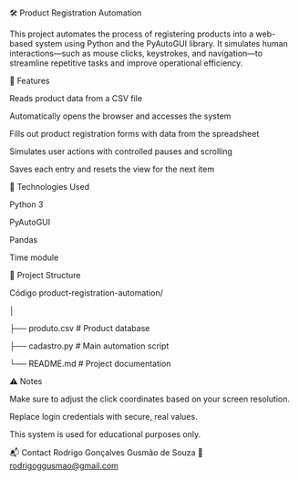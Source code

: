 🛠️ Product Registration Automation

This project automates the process of registering products into a web-based system using Python and the PyAutoGUI library. It simulates human interactions—such as mouse clicks, keystrokes, and navigation—to streamline repetitive tasks and improve operational efficiency.

🚀 Features

Reads product data from a CSV file

Automatically opens the browser and accesses the system

Fills out product registration forms with data from the spreadsheet

Simulates user actions with controlled pauses and scrolling

Saves each entry and resets the view for the next item

🧰 Technologies Used

Python 3

PyAutoGUI

Pandas

Time module

📁 Project Structure

Código
product-registration-automation/

│

├── produto.csv           # Product database

├── cadastro.py           # Main automation script

└── README.md             # Project documentation


⚠️ Notes

Make sure to adjust the click coordinates based on your screen resolution.

Replace login credentials with secure, real values.

This system is used for educational purposes only.


📬 Contact
Rodrigo Gonçalves Gusmão de Souza 📧 rodrigoggusmao@gmail.com
